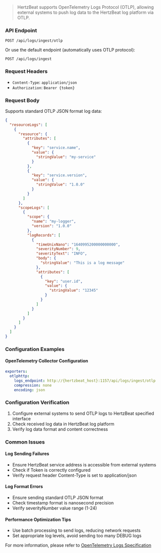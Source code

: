 > HertzBeat supports OpenTelemetry Logs Protocol (OTLP), allowing external systems to push log data to the HertzBeat log platform via OTLP.

### API Endpoint

`POST /api/logs/ingest/otlp`

Or use the default endpoint (automatically uses OTLP protocol):

`POST /api/logs/ingest`

### Request Headers

- `Content-Type`: `application/json`
- `Authorization`: `Bearer {token}`

### Request Body

Supports standard OTLP JSON format log data:

```json
{
  "resourceLogs": [
    {
      "resource": {
        "attributes": [
          {
            "key": "service.name",
            "value": {
              "stringValue": "my-service"
            }
          },
          {
            "key": "service.version", 
            "value": {
              "stringValue": "1.0.0"
            }
          }
        ]
      },
      "scopeLogs": [
        {
          "scope": {
            "name": "my-logger",
            "version": "1.0.0"
          },
          "logRecords": [
            {
              "timeUnixNano": "1640995200000000000",
              "severityNumber": 9,
              "severityText": "INFO",
              "body": {
                "stringValue": "This is a log message"
              },
              "attributes": [
                {
                  "key": "user.id",
                  "value": {
                    "stringValue": "12345"
                  }
                }
              ]
            }
          ]
        }
      ]
    }
  ]
}
```

### Configuration Examples

#### OpenTelemetry Collector Configuration

```yaml
exporters:
  otlphttp:
    logs_endpoint: http://{hertzbeat_host}:1157/api/logs/ingest/otlp
    compression: none
    encoding: json
```

### Configuration Verification

1. Configure external systems to send OTLP logs to HertzBeat specified interface
2. Check received log data in HertzBeat log platform
3. Verify log data format and content correctness

### Common Issues

#### Log Sending Failures
- Ensure HertzBeat service address is accessible from external systems
- Check if Token is correctly configured
- Verify request header Content-Type is set to application/json

#### Log Format Errors
- Ensure sending standard OTLP JSON format
- Check timestamp format is nanosecond precision
- Verify severityNumber value range (1-24)

#### Performance Optimization Tips
- Use batch processing to send logs, reducing network requests
- Set appropriate log levels, avoid sending too many DEBUG logs

For more information, please refer to [OpenTelemetry Logs Specification](https://opentelemetry.io/docs/specs/otel/logs/)